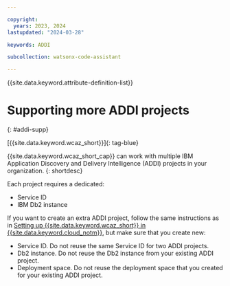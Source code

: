 ```yaml
---

copyright:
  years: 2023, 2024
lastupdated: "2024-03-28"

keywords: ADDI

subcollection: watsonx-code-assistant

---
```


{{site.data.keyword.attribute-definition-list}}

# Supporting more ADDI projects
{: #addi-supp}

[{{site.data.keyword.wcaz_short}}]{: tag-blue}

{{site.data.keyword.wcaz_short_cap}} can work with multiple IBM Application Discovery and Delivery Intelligence (ADDI) projects in your organization.
{: shortdesc}

Each project requires a dedicated:

- Service ID
- IBM Db2 instance

If you want to create an extra ADDI project, follow the same instructions as in [Setting up {{site.data.keyword.wcaz_short}} in {{site.data.keyword.cloud_notm}}](/docs/watsonx-code-assistant?topic=watsonx-code-assistant-cloud-setup-z), but make sure that you create new:

- Service ID. Do not reuse the same Service ID for two ADDI projects.
- Db2 instance. Do not reuse the Db2 instance from your existing ADDI project.
- Deployment space. Do not reuse the deployment space that you created for your existing ADDI project.
